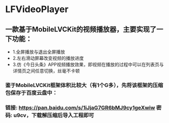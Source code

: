 # LFVideoPlayer
## 一款基于MobileLVCKit的视频播放器，主要实现了一下功能： 
- 1.全屏播放与退出全屏播放 
- 2.左右滑动屏幕改变视频的播放进度 
- 3.仿《今日头条》APP视频播放效果，即视频在播放的过程中可以在列表页与详情页之间任意切换，丝毫不卡顿

### 鉴于MobileLVCKit框架体积比较大（有1个G多），先将该框架的压缩包保存于百度云盘中：
### 链接: https://pan.baidu.com/s/1iJjaG7GR6bMJ9cy1geXwiw 密码: u9cv，下载解压缩后导入工程即可
